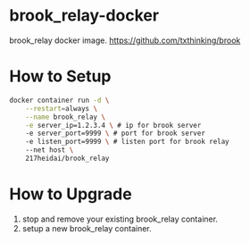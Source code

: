 # brook_relay-docker
brook_relay docker image. <https://github.com/txthinking/brook>

# How to Setup
```bash
docker container run -d \
    --restart=always \
    --name brook_relay \
    -e server_ip=1.2.3.4 \ # ip for brook server
    -e server_port=9999 \ # port for brook server
    -e listen_port=9999 \ # listen port for brook relay
    --net host \
    217heidai/brook_relay
```

# How to Upgrade
1. stop and remove your existing brook_relay container.
2. setup a new brook_relay container.
